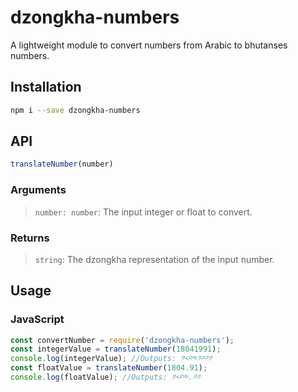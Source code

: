 # dzongkha-numbers
A lightweight module to convert numbers from Arabic to bhutanses numbers.

## Installation
```sh
npm i --save dzongkha-numbers
```

## API
```javascript
translateNumber(number)
```
### Arguments
> `number: number`: The input integer or float to convert.

### Returns
> `string`: The dzongkha representation of the input number.

## Usage
### JavaScript
```javascript
const convertNumber = require('dzongkha-numbers');
const integerValue = translateNumber(18041991);
console.log(integerValue); //Outputs: ༡༨༠༤༡༩༩༡
const floatValue = translateNumber(1804.91);
console.log(floatValue); //Outputs: ༡༨༠༤.༩༡
```
